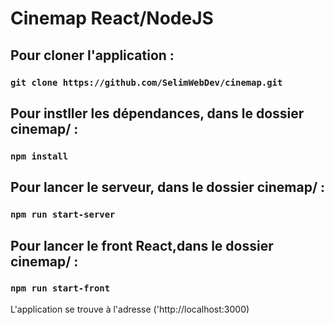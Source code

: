 # Cinemap React/NodeJS

## Pour cloner l'application :

### `git clone https://github.com/SelimWebDev/cinemap.git`

## Pour instller les dépendances, dans le dossier cinemap/ :

### `npm install`

## Pour lancer le serveur, dans  le dossier cinemap/ :

### `npm run start-server`

## Pour lancer le front React,dans le dossier cinemap/ :

### `npm run start-front`

L'application se trouve à l'adresse ('http://localhost:3000)

